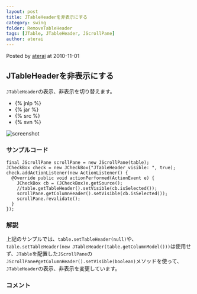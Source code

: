 ```yaml
---
layout: post
title: JTableHeaderを非表示にする
category: swing
folder: RemoveTableHeader
tags: [JTable, JTableHeader, JScrollPane]
author: aterai
---
```


Posted by [aterai](http://terai.xrea.jp/aterai.html) at 2010-11-01

## JTableHeaderを非表示にする
`JTableHeader`の表示、非表示を切り替えます。

- {% jnlp %}
- {% jar %}
- {% src %}
- {% svn %}

<!-- dummy comment line for breaking list -->

![screenshot](http://lh3.ggpht.com/_9Z4BYR88imo/TQTRpYOxz3I/AAAAAAAAAhg/7HdNawHaulI/s800/RemoveTableHeader.png)

### サンプルコード
<pre class="prettyprint"><code>final JScrollPane scrollPane = new JScrollPane(table);
JCheckBox check = new JCheckBox("JTableHeader visible: ", true);
check.addActionListener(new ActionListener() {
  @Override public void actionPerformed(ActionEvent e) {
    JCheckBox cb = (JCheckBox)e.getSource();
    //table.getTableHeader().setVisible(cb.isSelected());
    scrollPane.getColumnHeader().setVisible(cb.isSelected());
    scrollPane.revalidate();
  }
});
</code></pre>

### 解説
上記のサンプルでは、`table.setTableHeader(null)`や、`table.setTableHeader(new JTableHeader(table.getColumnModel()))`は使用せず、`JTable`を配置した`JScrollPane`の`JScrollPane#getColumnHeader().setVisible(boolean)`メソッドを使って、`JTableHeader`の表示、非表示を変更しています。

### コメント
